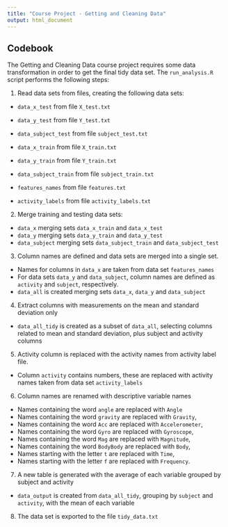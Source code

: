 ```yaml
---
title: "Course Project - Getting and Cleaning Data"
output: html_document
---
```


## Codebook

The Getting and Cleaning Data course project requires some data transformation in order to get the final tidy data set. The `run_analysis.R` script performs the following steps:  

1. Read data sets from files, creating the following data sets:  

* `data_x_test` from file `X_test.txt`  
* `data_y_test` from file `Y_test.txt`  
* `data_subject_test` from file `subject_test.txt`  

* `data_x_train` from file `X_train.txt`  
* `data_y_train` from file `Y_train.txt`  
* `data_subject_train` from file `subject_train.txt`  

* `features_names` from file `features.txt`  
* `activity_labels` from file `activity_labels.txt`  

2. Merge training and testing data sets:

* `data_x` merging sets `data_x_train` and `data_x_test`  
* `data_y` merging sets `data_y_train` and `data_y_test`  
* `data_subject` merging sets `data_subject_train` and `data_subject_test`  

3. Column names are defined and data sets are merged into a single set.

* Names for columns in `data_x` are taken from data set `features_names`  
* For data sets `data_y` and `data_subject`, column names are defined as `activity` and `subject`, respectively.  
* `data_all` is created merging sets `data_x`, `data_y` and `data_subject`

4. Extract columns with measurements on the mean and standard deviation only

* `data_all_tidy` is created as a subset of `data_all`, selecting columns related to mean and standard deviation, plus subject and activity columns

5. Activity column is replaced with the activity names from activity label file.

* Column `activity` contains numbers, these are replaced with activity names taken from data set `activity_labels`  

6. Column names are renamed with descriptive variable names

* Names containing the word `angle` are replaced with `Angle`  
* Names containing the word `gravity` are replaced with `Gravity`,  
* Names containing the word `Acc` are replaced with `Accelerometer`,  
* Names containing the word `Gyro` are replaced with `Gyroscope`,  
* Names containing the word `Mag` are replaced with `Magnitude`,  
* Names containing the word `BodyBody` are replaced with `Body`,  
* Names starting with the letter `t` are replaced with `Time`, 
* Names starting with the letter `f` are replaced with `Frequency`.  

7. A new table is generated with the average of each variable grouped by subject and activity

* `data_output` is created from `data_all_tidy`, grouping by `subject` and `activity`, with the mean of each variable

8. The data set is exported to the file `tidy_data.txt`
